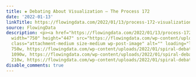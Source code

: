 ```yaml
---
title: ✚ Debating About Visualization – The Process 172
date: '2022-01-13'
linkTitle: https://flowingdata.com/2022/01/13/process-172-visualization-debate/
source: FlowingData
description: <p><a href="https://flowingdata.com/2022/01/13/process-172-visualization-debate/"><img
  width="750" height="447" src="https://flowingdata.com/wp-content/uploads/2022/01/spiral-debate-750x447.png"
  class="attachment-medium size-medium wp-post-image" alt="" loading="lazy" srcset="https://flowingdata.com/wp-content/uploads/2022/01/spiral-debate-750x447.png
  750w, https://flowingdata.com/wp-content/uploads/2022/01/spiral-debate-1090x650.png
  1090w, https://flowingdata.com/wp-content/uploads/2022/01/spiral-debate-210x125.png
  210w, https://flowingdata.com/wp-content/uploads/2022/01/spiral-debate-768x458 ...
disable_comments: true
---
```

<p><a href="https://flowingdata.com/2022/01/13/process-172-visualization-debate/"><img width="750" height="447" src="https://flowingdata.com/wp-content/uploads/2022/01/spiral-debate-750x447.png" class="attachment-medium size-medium wp-post-image" alt="" loading="lazy" srcset="https://flowingdata.com/wp-content/uploads/2022/01/spiral-debate-750x447.png 750w, https://flowingdata.com/wp-content/uploads/2022/01/spiral-debate-1090x650.png 1090w, https://flowingdata.com/wp-content/uploads/2022/01/spiral-debate-210x125.png 210w, https://flowingdata.com/wp-content/uploads/2022/01/spiral-debate-768x458 ...